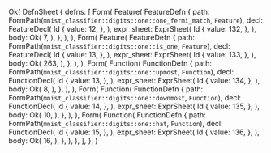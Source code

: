 Ok(
    DefnSheet {
        defns: [
            Form(
                Feature(
                    FeatureDefn {
                        path: FormPath(`mnist_classifier::digits::one::one_fermi_match`, `Feature`),
                        decl: FeatureDecl(
                            Id {
                                value: 12,
                            },
                        ),
                        expr_sheet: ExprSheet(
                            Id {
                                value: 132,
                            },
                        ),
                        body: Ok(
                            7,
                        ),
                    },
                ),
            ),
            Form(
                Feature(
                    FeatureDefn {
                        path: FormPath(`mnist_classifier::digits::one::is_one`, `Feature`),
                        decl: FeatureDecl(
                            Id {
                                value: 13,
                            },
                        ),
                        expr_sheet: ExprSheet(
                            Id {
                                value: 133,
                            },
                        ),
                        body: Ok(
                            263,
                        ),
                    },
                ),
            ),
            Form(
                Function(
                    FunctionDefn {
                        path: FormPath(`mnist_classifier::digits::one::upmost`, `Function`),
                        decl: FunctionDecl(
                            Id {
                                value: 13,
                            },
                        ),
                        expr_sheet: ExprSheet(
                            Id {
                                value: 134,
                            },
                        ),
                        body: Ok(
                            8,
                        ),
                    },
                ),
            ),
            Form(
                Function(
                    FunctionDefn {
                        path: FormPath(`mnist_classifier::digits::one::downmost`, `Function`),
                        decl: FunctionDecl(
                            Id {
                                value: 14,
                            },
                        ),
                        expr_sheet: ExprSheet(
                            Id {
                                value: 135,
                            },
                        ),
                        body: Ok(
                            10,
                        ),
                    },
                ),
            ),
            Form(
                Function(
                    FunctionDefn {
                        path: FormPath(`mnist_classifier::digits::one::hat`, `Function`),
                        decl: FunctionDecl(
                            Id {
                                value: 15,
                            },
                        ),
                        expr_sheet: ExprSheet(
                            Id {
                                value: 136,
                            },
                        ),
                        body: Ok(
                            16,
                        ),
                    },
                ),
            ),
        ],
    },
)